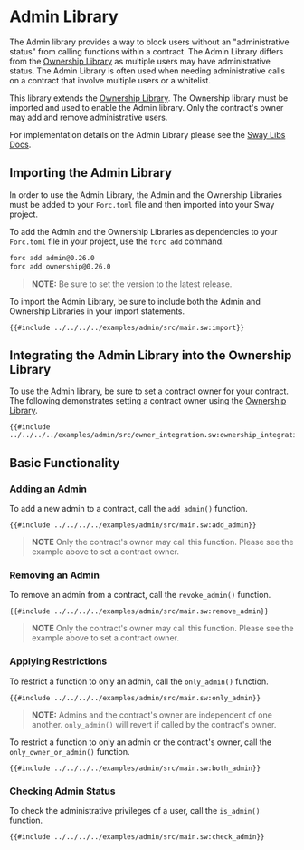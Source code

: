 # Admin Library

The Admin library provides a way to block users without an "administrative status" from calling functions within a contract. The Admin Library differs from the [Ownership Library](../ownership/index.md) as multiple users may have administrative status. The Admin Library is often used when needing administrative calls on a contract that involve multiple users or a whitelist.

This library extends the [Ownership Library](../ownership/index.md). The Ownership library must be imported and used to enable the Admin library. Only the contract's owner may add and remove administrative users.

For implementation details on the Admin Library please see the [Sway Libs Docs](https://fuellabs.github.io/sway-libs/master/sway_libs/admin/admin/).

## Importing the Admin Library

In order to use the Admin Library, the Admin and the Ownership Libraries must be added to your `Forc.toml` file and then imported into your Sway project.

To add the Admin and the Ownership Libraries as dependencies to your `Forc.toml` file in your project, use the `forc add` command.

```bash
forc add admin@0.26.0
forc add ownership@0.26.0
```

> **NOTE:** Be sure to set the version to the latest release.

To import the Admin Library, be sure to include both the Admin and Ownership Libraries in your import statements.

```sway
{{#include ../../../../examples/admin/src/main.sw:import}}
```

## Integrating the Admin Library into the Ownership Library

To use the Admin library, be sure to set a contract owner for your contract. The following demonstrates setting a contract owner using the [Ownership Library](../ownership/).

```sway
{{#include ../../../../examples/admin/src/owner_integration.sw:ownership_integration}}
```

## Basic Functionality

### Adding an Admin

To add a new admin to a contract, call the `add_admin()` function.

```sway
{{#include ../../../../examples/admin/src/main.sw:add_admin}}
```

> **NOTE** Only the contract's owner may call this function. Please see the example above to set a contract owner.

### Removing an Admin

To remove an admin from a contract, call the `revoke_admin()` function.

```sway
{{#include ../../../../examples/admin/src/main.sw:remove_admin}}
```

> **NOTE** Only the contract's owner may call this function. Please see the example above to set a contract owner.

### Applying Restrictions

To restrict a function to only an admin, call the `only_admin()` function.

```sway
{{#include ../../../../examples/admin/src/main.sw:only_admin}}
```

> **NOTE:** Admins and the contract's owner are independent of one another. `only_admin()` will revert if called by the contract's owner.

To restrict a function to only an admin or the contract's owner, call the `only_owner_or_admin()` function.

```sway
{{#include ../../../../examples/admin/src/main.sw:both_admin}}
```

### Checking Admin Status

To check the administrative privileges of a user, call the `is_admin()` function.

```sway
{{#include ../../../../examples/admin/src/main.sw:check_admin}}
```
